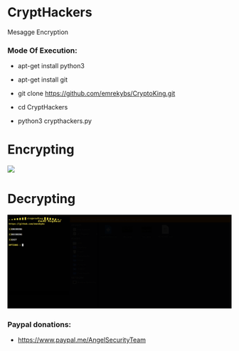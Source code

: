 # CryptHackers

Mesagge Encryption

<h3> Mode Of Execution: </h3>

* apt-get install python3

* apt-get install git

* git clone https://github.com/emrekybs/CryptoKing.git

* cd CryptHackers

* python3 crypthackers.py

# Encrypting

<img src="https://github.com/AngelSecurityTeam/CryptHackers/blob/master/enc.png">

# Decrypting

<img src="https://github.com/emrekybs/CryptoKing/blob/main/2.PNG">

<h3> Paypal donations: </h3>

* https://www.paypal.me/AngelSecurityTeam

